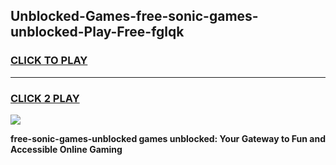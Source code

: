 
## Unblocked-Games-free-sonic-games-unblocked-Play-Free-fglqk
<h3>
<a href="https://premium76.site?title=free-sonic-games-unblocked&ref=10A">CLICK TO PLAY</a></h3>
<hr>

<h3>
<a href="https://premium76.site?title=free-sonic-games-unblocked&ref=10A">CLICK 2 PLAY</a>
  
</h3>

<a href="https://premium76.site?title=free-sonic-games-unblocked&ref=10A"><img src="https://clearcache.store/games.png"></a>


**free-sonic-games-unblocked games unblocked: Your Gateway to Fun and Accessible Online Gaming**
